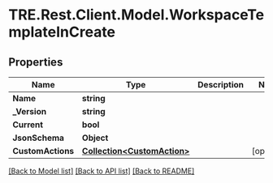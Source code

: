 # TRE.Rest.Client.Model.WorkspaceTemplateInCreate

## Properties

Name | Type | Description | Notes
------------ | ------------- | ------------- | -------------
**Name** | **string** |  | 
**_Version** | **string** |  | 
**Current** | **bool** |  | 
**JsonSchema** | **Object** |  | 
**CustomActions** | [**Collection&lt;CustomAction&gt;**](CustomAction.md) |  | [optional] 

[[Back to Model list]](../README.md#documentation-for-models) [[Back to API list]](../README.md#documentation-for-api-endpoints) [[Back to README]](../README.md)

